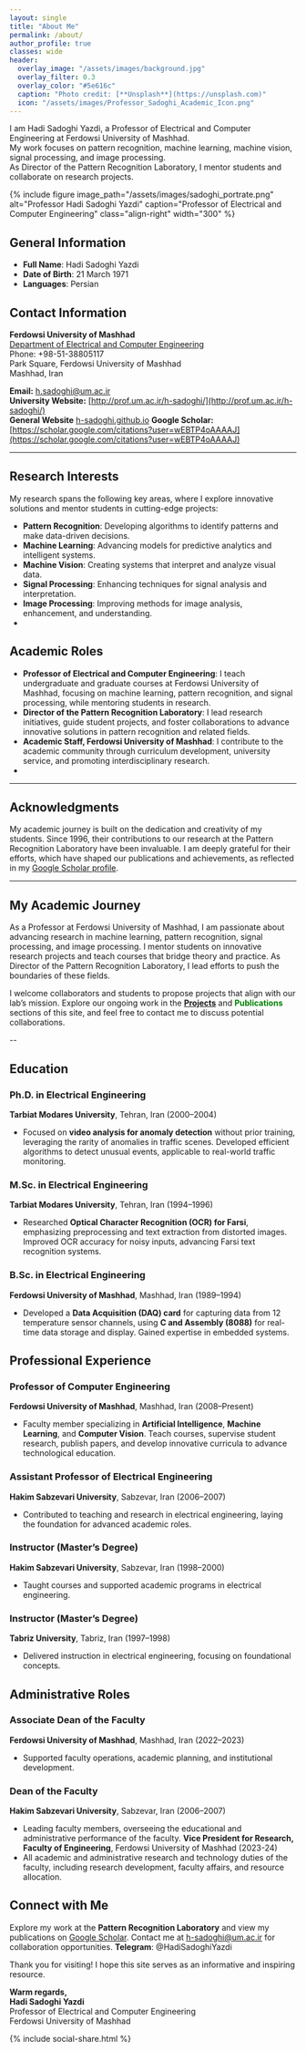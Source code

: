 ```yaml
---
layout: single
title: "About Me"
permalink: /about/
author_profile: true
classes: wide
header:
  overlay_image: "/assets/images/background.jpg"
  overlay_filter: 0.3
  overlay_color: "#5e616c"
  caption: "Photo credit: [**Unsplash**](https://unsplash.com)"
  icon: "/assets/images/Professor_Sadoghi_Academic_Icon.png"
---
```



I am Hadi Sadoghi Yazdi, a Professor of Electrical and Computer Engineering at Ferdowsi University of Mashhad.  
My work focuses on pattern recognition, machine learning, machine vision, signal processing, and image processing.  
As Director of the Pattern Recognition Laboratory, I mentor students and collaborate on research projects.

{% include figure 
   image_path="/assets/images/sadoghi_portrate.png" 
   alt="Professor Hadi Sadoghi Yazdi" 
   caption="Professor of Electrical and Computer Engineering" 
   class="align-right" 
   width="300" 
%}

## General Information

- **Full Name**: Hadi Sadoghi Yazdi
- **Date of Birth**: 21 March 1971
- **Languages**: Persian


## Contact Information

**Ferdowsi University of Mashhad**  
[Department of Electrical and Computer Engineering](https://ece.um.ac.ir/)  
Phone: +98-51-38805117  
Park Square, Ferdowsi University of Mashhad  
Mashhad, Iran

**Email:** [h.sadoghi@um.ac.ir](mailto:h-sadoghi@um.ac.ir)  
**University Website:** [http://prof.um.ac.ir/h-sadoghi/](http://prof.um.ac.ir/h-sadoghi/)  
**General Website** [h-sadoghi.github.io](h-sadoghi.github.io)
**Google Scholar:** [https://scholar.google.com/citations?user=wEBTP4oAAAAJ](https://scholar.google.com/citations?user=wEBTP4oAAAAJ)

---

## Research Interests

My research spans the following key areas, where I explore innovative solutions and mentor students in cutting-edge projects:

- **Pattern Recognition**: Developing algorithms to identify patterns and make data-driven decisions.
- **Machine Learning**: Advancing models for predictive analytics and intelligent systems.
- **Machine Vision**: Creating systems that interpret and analyze visual data.
- **Signal Processing**: Enhancing techniques for signal analysis and interpretation.
- **Image Processing**: Improving methods for image analysis, enhancement, and understanding.
- 

## Academic Roles

- **Professor of Electrical and Computer Engineering**: I teach undergraduate and graduate courses at Ferdowsi University of Mashhad, focusing on machine learning, pattern recognition, and signal processing, while mentoring students in research.
- **Director of the Pattern Recognition Laboratory**: I lead research initiatives, guide student projects, and foster collaborations to advance innovative solutions in pattern recognition and related fields.
- **Academic Staff, Ferdowsi University of Mashhad**: I contribute to the academic community through curriculum development, university service, and promoting interdisciplinary research.
- 
---

## Acknowledgments

My academic journey is built on the dedication and creativity of my students. Since 1996, their contributions to our research at the Pattern Recognition Laboratory have been invaluable. I am deeply grateful for their efforts, which have shaped our publications and achievements, as reflected in my [Google Scholar profile](hhttps://scholar.google.com/citations?user=wEBTP4oAAAAJ&hl=en).

---

## My Academic Journey

As a Professor at Ferdowsi University of Mashhad, I am passionate about advancing research in machine learning, pattern recognition, signal processing, and image processing. I mentor students on innovative research projects and teach courses that bridge theory and practice. As Director of the Pattern Recognition Laboratory, I lead efforts to push the boundaries of these fields.

I welcome collaborators and students to propose projects that align with our lab’s mission. Explore our ongoing work in the [**Projects**](/projects/) and <a href="https://scholar.google.com/citations?user=wEBTP4oAAAAJ&hl=en" style="text-decoration:none; color:green;" target="_blank">  <strong>Publications</strong>
    </a>sections of this site, and feel free to contact me to discuss potential collaborations.


--
## Education

### Ph.D. in Electrical Engineering
**Tarbiat Modares University**, Tehran, Iran (2000–2004)  
- Focused on **video analysis for anomaly detection** without prior training, leveraging the rarity of anomalies in traffic scenes. Developed efficient algorithms to detect unusual events, applicable to real-world traffic monitoring.

### M.Sc. in Electrical Engineering
**Tarbiat Modares University**, Tehran, Iran (1994–1996)  
- Researched **Optical Character Recognition (OCR) for Farsi**, emphasizing preprocessing and text extraction from distorted images. Improved OCR accuracy for noisy inputs, advancing Farsi text recognition systems.

### B.Sc. in Electrical Engineering
**Ferdowsi University of Mashhad**, Mashhad, Iran (1989–1994)  
- Developed a **Data Acquisition (DAQ) card** for capturing data from 12 temperature sensor channels, using **C and Assembly (8088)** for real-time data storage and display. Gained expertise in embedded systems.

## Professional Experience

### Professor of Computer Engineering
**Ferdowsi University of Mashhad**, Mashhad, Iran (2008–Present)  
- Faculty member specializing in **Artificial Intelligence**, **Machine Learning**, and **Computer Vision**. Teach courses, supervise student research, publish papers, and develop innovative curricula to advance technological education.

### Assistant Professor of Electrical Engineering
**Hakim Sabzevari University**, Sabzevar, Iran (2006–2007)  
- Contributed to teaching and research in electrical engineering, laying the foundation for advanced academic roles.

### Instructor (Master’s Degree)
**Hakim Sabzevari University**, Sabzevar, Iran (1998–2000)  
- Taught courses and supported academic programs in electrical engineering.

### Instructor (Master’s Degree)
**Tabriz University**, Tabriz, Iran (1997–1998)  
- Delivered instruction in electrical engineering, focusing on foundational concepts.

## Administrative Roles

### Associate Dean of the Faculty
**Ferdowsi University of Mashhad**, Mashhad, Iran (2022–2023)  
- Supported faculty operations, academic planning, and institutional development.

### Dean of the Faculty
**Hakim Sabzevari University**, Sabzevar, Iran (2006–2007)  
- Leading faculty members, overseeing the educational and administrative performance of the faculty.
**Vice President for Research, Faculty of Engineering**, Ferdowsi University of Mashhad (2023-24)
- All academic and administrative research and technology duties of the faculty, including research development, faculty affairs, and resource allocation.

## Connect with Me

Explore my work at the **Pattern Recognition Laboratory** and view my publications on [Google Scholar](https://scholar.google.com/citations?user=wEBTP4oAAAAJ). Contact me at [h-sadoghi@um.ac.ir](mailto:h-sadoghi@um.ac.ir) for collaboration opportunities.
**Telegram**: @HadiSadoghiYazdi

Thank you for visiting! I hope this site serves as an informative and inspiring resource.

**Warm regards,**  
**Hadi Sadoghi Yazdi**  
Professor of Electrical and Computer Engineering  
Ferdowsi University of Mashhad

{% include social-share.html %}

